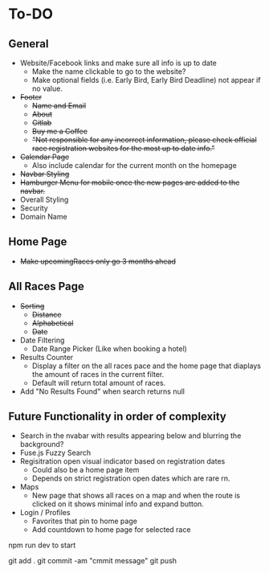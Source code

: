 # To-DO
## General
- Website/Facebook links and make sure all info is up to date
  - Make the name clickable to go to the website?
  - Make optional fields (i.e. Early Bird, Early Bird Deadline) not appear if no value.
- ~~Footer~~
  - ~~Name and Email~~
  - ~~About~~
  - ~~Gitlab~~
  - ~~Buy me a Coffee~~
  - ~~"Not responsible for any incorrect information, please check official race registration websites for the most up to date info."~~
- ~~Calendar Page~~
  - Also include calendar for the current month on the homepage
- ~~Navbar Styling~~
- ~~Hamburger Menu for mobile once the new pages are added to the navbar.~~
- Overall Styling
- Security
- Domain Name

## Home Page
- ~~Make upcomingRaces only go 3 months ahead~~

## All Races Page
- ~~Sorting~~
  - ~~Distance~~
  - ~~Alphabetical~~
  - ~~Date~~
- Date Filtering
    - Date Range Picker (Like when booking a hotel)
- Results Counter
    - Display a filter on the all races pace and the home page that diaplays the amount of races in the current filter.
    - Default will return total amount of races.
- Add "No Results Found" when search returns null

## Future Functionality in order of complexity
- Search in the nvabar with results appearing below and blurring the background?
- Fuse.js Fuzzy Search
- Regisitration open visual indicator based on registration dates
  - Could also be a home page item
  - Depends on strict registration open dates which are rare rn.
- Maps
  - New page that shows all races on a map and when the route is clicked on it shows minimal info and expand button.
- Login / Profiles
  - Favorites that pin to home page
  - Add countdown to home page for selected race


npm run dev to start

git add .
git commit -am "cmmit message"
git push
